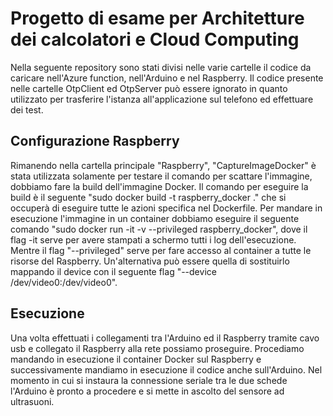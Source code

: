 # Progetto di esame per Architetture dei calcolatori e Cloud Computing
Nella seguente repository sono stati divisi nelle varie cartelle il codice da caricare nell'Azure function, nell'Arduino e nel Raspberry. Il codice presente nelle cartelle OtpClient ed OtpServer può essere ignorato in quanto utilizzato per trasferire l'istanza all'applicazione sul telefono ed effettuare dei test.

## Configurazione Raspberry
Rimanendo nella cartella principale "Raspberry", "CaptureImageDocker" è stata utilizzata solamente per testare il comando per scattare l'immagine, dobbiamo fare la build dell'immagine Docker. Il comando per eseguire la build è il seguente "sudo docker build -t raspberry_docker ." che si occuperà di eseguire tutte le azioni specifica nel Dockerfile.
Per mandare in esecuzione l'immagine in un container dobbiamo eseguire il seguente comando "sudo docker run -it -v --privileged raspberry_docker", dove il flag -it serve per avere stampati a schermo tutti i log dell'esecuzione. Mentre il flag "--privileged" serve per fare accesso al container a tutte le risorse del Raspberry. Un'alternativa può essere quella di sostituirlo mappando il device con il seguente flag "--device /dev/video0:/dev/video0".

## Esecuzione
Una volta effettuati i collegamenti tra l'Arduino ed il Raspberry tramite cavo usb e collegato il Raspberry alla rete possiamo proseguire. 
Procediamo mandando in esecuzione il container Docker sul Raspberry e successivamente mandiamo in esecuzione il codice anche sull'Arduino. Nel momento in cui si instaura la connessione seriale tra le due schede l'Arduino è pronto a procedere e si mette in ascolto del sensore ad ultrasuoni.
